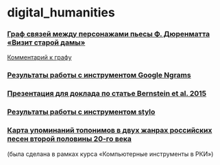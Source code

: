 # digital_humanities

### [Граф связей между персонажами пьесы Ф. Дюренматта «Визит старой дамы»](https://polyatomson.github.io/digital_humanities/network/)

[Комментарий к графу](https://polyatomson.github.io/digital_humanities/comment.html)

### [Результаты работы с инструментом Google Ngrams](https://polyatomson.github.io/digital_humanities/description_ngrams1.html)

### [Презентация для доклада по статье Bernstein et al. 2015](https://polyatomson.github.io/digital_humanities/report_presentation.pdf)

### [Результаты работы с инструментом stylo](https://github.com/polyatomson/digital_humanities/blob/master/stylometry.md)

### [Карта упоминаний топонимов в двух жанрах российских песен второй половины 20-го века](https://github.com/polyatomson/kili_map1)
(была сделана в рамках курса «Компьютерные инструменты в РКИ»)
